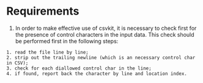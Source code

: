 # Requirements

  1. In order to make effective use of csvkit, it is necessary to check first for the presence of control characters in the input data.  This check should be performed first in the following steps:
  
    1. read the file line by line;
    2. strip out the trailing newline (which is an necessary control char in CSV);
    3. check for each diallowed control char in the line;
    4. if found, report back the character by line and location index.
